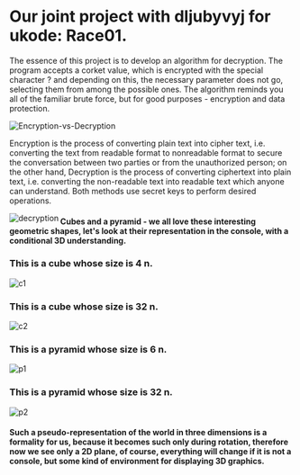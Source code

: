 # Our joint project with dljubyvyj for ukode: Race01.
The essence of this project is to develop an algorithm for decryption. The program accepts a corket value, which is encrypted with the special character ? and depending on this, the necessary parameter does not go, selecting them from among the possible ones. The algorithm reminds you all of the familiar brute force, but for good purposes - encryption and data protection.

![Encryption-vs-Decryption](https://user-images.githubusercontent.com/95318722/191483143-45870c1e-a4d2-4b40-987a-eb37b2fe66e6.jpg)

Encryption is the process of converting plain text into cipher text, i.e. converting the text from readable format to nonreadable format to secure the conversation between two parties or from the unauthorized person; on the other hand, Decryption is the process of converting ciphertext into plain text, i.e. converting the non-readable text into readable text which anyone can understand. Both methods use secret keys to perform desired operations.

<img src="https://www.venafi.com/sites/default/files/2020-12/Encrypt_Decrypt_Diff_1.png" alt="decryption" align = left> 

#### Cubes and a pyramid - we all love these interesting geometric shapes, let's look at their representation in the console, with a conditional 3D understanding.
### This is a cube whose size is 4 n.
![c1](https://user-images.githubusercontent.com/95318722/189953229-bef63ed8-5d95-4bf0-8867-716555c3702f.jpg)
### This is a cube whose size is 32 n.
![c2](https://user-images.githubusercontent.com/95318722/189953394-1b79ed9a-c991-4bf1-82d9-b51a5bf69ae2.jpg)
### This is a pyramid whose size is 6 n.
![p1](https://user-images.githubusercontent.com/95318722/189953402-7dd85a5a-9653-4ad5-86a0-6fdab4788e95.jpg)
### This is a pyramid whose size is 32 n.
![p2](https://user-images.githubusercontent.com/95318722/189953407-da25ece2-cc3e-46a2-a88a-3bbce5dea288.jpg)
#### Such a pseudo-representation of the world in three dimensions is a formality for us, because it becomes such only during rotation, therefore now we see only a 2D plane, of course, everything will change if it is not a console, but some kind of environment for displaying 3D graphics.
